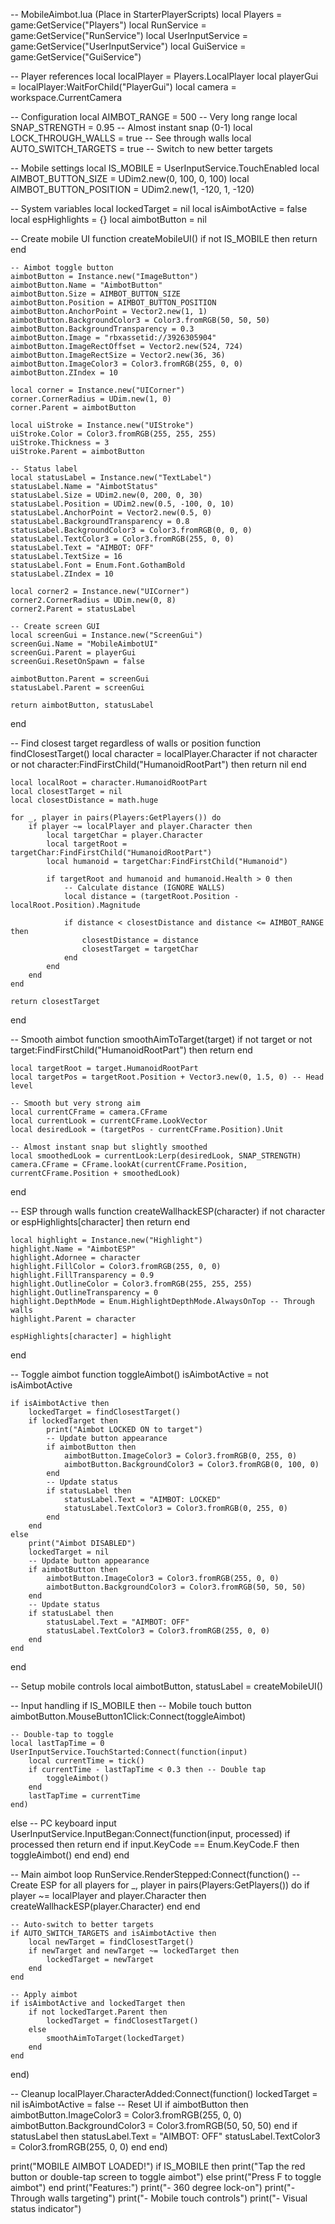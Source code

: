 -- MobileAimbot.lua (Place in StarterPlayerScripts)
local Players = game:GetService("Players")
local RunService = game:GetService("RunService")
local UserInputService = game:GetService("UserInputService")
local GuiService = game:GetService("GuiService")

-- Player references
local localPlayer = Players.LocalPlayer
local playerGui = localPlayer:WaitForChild("PlayerGui")
local camera = workspace.CurrentCamera

-- Configuration
local AIMBOT_RANGE = 500 -- Very long range
local SNAP_STRENGTH = 0.95 -- Almost instant snap (0-1)
local LOCK_THROUGH_WALLS = true -- See through walls
local AUTO_SWITCH_TARGETS = true -- Switch to new better targets

-- Mobile settings
local IS_MOBILE = UserInputService.TouchEnabled
local AIMBOT_BUTTON_SIZE = UDim2.new(0, 100, 0, 100)
local AIMBOT_BUTTON_POSITION = UDim2.new(1, -120, 1, -120)

-- System variables
local lockedTarget = nil
local isAimbotActive = false
local espHighlights = {}
local aimbotButton = nil

-- Create mobile UI
function createMobileUI()
    if not IS_MOBILE then return end
    
    -- Aimbot toggle button
    aimbotButton = Instance.new("ImageButton")
    aimbotButton.Name = "AimbotButton"
    aimbotButton.Size = AIMBOT_BUTTON_SIZE
    aimbotButton.Position = AIMBOT_BUTTON_POSITION
    aimbotButton.AnchorPoint = Vector2.new(1, 1)
    aimbotButton.BackgroundColor3 = Color3.fromRGB(50, 50, 50)
    aimbotButton.BackgroundTransparency = 0.3
    aimbotButton.Image = "rbxassetid://3926305904"
    aimbotButton.ImageRectOffset = Vector2.new(524, 724)
    aimbotButton.ImageRectSize = Vector2.new(36, 36)
    aimbotButton.ImageColor3 = Color3.fromRGB(255, 0, 0)
    aimbotButton.ZIndex = 10
    
    local corner = Instance.new("UICorner")
    corner.CornerRadius = UDim.new(1, 0)
    corner.Parent = aimbotButton
    
    local uiStroke = Instance.new("UIStroke")
    uiStroke.Color = Color3.fromRGB(255, 255, 255)
    uiStroke.Thickness = 3
    uiStroke.Parent = aimbotButton
    
    -- Status label
    local statusLabel = Instance.new("TextLabel")
    statusLabel.Name = "AimbotStatus"
    statusLabel.Size = UDim2.new(0, 200, 0, 30)
    statusLabel.Position = UDim2.new(0.5, -100, 0, 10)
    statusLabel.AnchorPoint = Vector2.new(0.5, 0)
    statusLabel.BackgroundTransparency = 0.8
    statusLabel.BackgroundColor3 = Color3.fromRGB(0, 0, 0)
    statusLabel.TextColor3 = Color3.fromRGB(255, 0, 0)
    statusLabel.Text = "AIMBOT: OFF"
    statusLabel.TextSize = 16
    statusLabel.Font = Enum.Font.GothamBold
    statusLabel.ZIndex = 10
    
    local corner2 = Instance.new("UICorner")
    corner2.CornerRadius = UDim.new(0, 8)
    corner2.Parent = statusLabel
    
    -- Create screen GUI
    local screenGui = Instance.new("ScreenGui")
    screenGui.Name = "MobileAimbotUI"
    screenGui.Parent = playerGui
    screenGui.ResetOnSpawn = false
    
    aimbotButton.Parent = screenGui
    statusLabel.Parent = screenGui
    
    return aimbotButton, statusLabel
end

-- Find closest target regardless of walls or position
function findClosestTarget()
    local character = localPlayer.Character
    if not character or not character:FindFirstChild("HumanoidRootPart") then return nil end
    
    local localRoot = character.HumanoidRootPart
    local closestTarget = nil
    local closestDistance = math.huge
    
    for _, player in pairs(Players:GetPlayers()) do
        if player ~= localPlayer and player.Character then
            local targetChar = player.Character
            local targetRoot = targetChar:FindFirstChild("HumanoidRootPart")
            local humanoid = targetChar:FindFirstChild("Humanoid")
            
            if targetRoot and humanoid and humanoid.Health > 0 then
                -- Calculate distance (IGNORE WALLS)
                local distance = (targetRoot.Position - localRoot.Position).Magnitude
                
                if distance < closestDistance and distance <= AIMBOT_RANGE then
                    closestDistance = distance
                    closestTarget = targetChar
                end
            end
        end
    end
    
    return closestTarget
end

-- Smooth aimbot
function smoothAimToTarget(target)
    if not target or not target:FindFirstChild("HumanoidRootPart") then return end
    
    local targetRoot = target.HumanoidRootPart
    local targetPos = targetRoot.Position + Vector3.new(0, 1.5, 0) -- Head level
    
    -- Smooth but very strong aim
    local currentCFrame = camera.CFrame
    local currentLook = currentCFrame.LookVector
    local desiredLook = (targetPos - currentCFrame.Position).Unit
    
    -- Almost instant snap but slightly smoothed
    local smoothedLook = currentLook:Lerp(desiredLook, SNAP_STRENGTH)
    camera.CFrame = CFrame.lookAt(currentCFrame.Position, currentCFrame.Position + smoothedLook)
end

-- ESP through walls
function createWallhackESP(character)
    if not character or espHighlights[character] then return end
    
    local highlight = Instance.new("Highlight")
    highlight.Name = "AimbotESP"
    highlight.Adornee = character
    highlight.FillColor = Color3.fromRGB(255, 0, 0)
    highlight.FillTransparency = 0.9
    highlight.OutlineColor = Color3.fromRGB(255, 255, 255)
    highlight.OutlineTransparency = 0
    highlight.DepthMode = Enum.HighlightDepthMode.AlwaysOnTop -- Through walls
    highlight.Parent = character
    
    espHighlights[character] = highlight
end

-- Toggle aimbot
function toggleAimbot()
    isAimbotActive = not isAimbotActive
    
    if isAimbotActive then
        lockedTarget = findClosestTarget()
        if lockedTarget then
            print("Aimbot LOCKED ON to target")
            -- Update button appearance
            if aimbotButton then
                aimbotButton.ImageColor3 = Color3.fromRGB(0, 255, 0)
                aimbotButton.BackgroundColor3 = Color3.fromRGB(0, 100, 0)
            end
            -- Update status
            if statusLabel then
                statusLabel.Text = "AIMBOT: LOCKED"
                statusLabel.TextColor3 = Color3.fromRGB(0, 255, 0)
            end
        end
    else
        print("Aimbot DISABLED")
        lockedTarget = nil
        -- Update button appearance
        if aimbotButton then
            aimbotButton.ImageColor3 = Color3.fromRGB(255, 0, 0)
            aimbotButton.BackgroundColor3 = Color3.fromRGB(50, 50, 50)
        end
        -- Update status
        if statusLabel then
            statusLabel.Text = "AIMBOT: OFF"
            statusLabel.TextColor3 = Color3.fromRGB(255, 0, 0)
        end
    end
end

-- Setup mobile controls
local aimbotButton, statusLabel = createMobileUI()

-- Input handling
if IS_MOBILE then
    -- Mobile touch button
    aimbotButton.MouseButton1Click:Connect(toggleAimbot)
    
    -- Double-tap to toggle
    local lastTapTime = 0
    UserInputService.TouchStarted:Connect(function(input)
        local currentTime = tick()
        if currentTime - lastTapTime < 0.3 then -- Double tap
            toggleAimbot()
        end
        lastTapTime = currentTime
    end)
else
    -- PC keyboard input
    UserInputService.InputBegan:Connect(function(input, processed)
        if processed then return end
        if input.KeyCode == Enum.KeyCode.F then
            toggleAimbot()
        end
    end)
end

-- Main aimbot loop
RunService.RenderStepped:Connect(function()
    -- Create ESP for all players
    for _, player in pairs(Players:GetPlayers()) do
        if player ~= localPlayer and player.Character then
            createWallhackESP(player.Character)
        end
    end
    
    -- Auto-switch to better targets
    if AUTO_SWITCH_TARGETS and isAimbotActive then
        local newTarget = findClosestTarget()
        if newTarget and newTarget ~= lockedTarget then
            lockedTarget = newTarget
        end
    end
    
    -- Apply aimbot
    if isAimbotActive and lockedTarget then
        if not lockedTarget.Parent then
            lockedTarget = findClosestTarget()
        else
            smoothAimToTarget(lockedTarget)
        end
    end
end)

-- Cleanup
localPlayer.CharacterAdded:Connect(function()
    lockedTarget = nil
    isAimbotActive = false
    -- Reset UI
    if aimbotButton then
        aimbotButton.ImageColor3 = Color3.fromRGB(255, 0, 0)
        aimbotButton.BackgroundColor3 = Color3.fromRGB(50, 50, 50)
    end
    if statusLabel then
        statusLabel.Text = "AIMBOT: OFF"
        statusLabel.TextColor3 = Color3.fromRGB(255, 0, 0)
    end
end)

print("MOBILE AIMBOT LOADED!")
if IS_MOBILE then
    print("Tap the red button or double-tap screen to toggle aimbot")
else
    print("Press F to toggle aimbot")
end
print("Features:")
print("- 360 degree lock-on")
print("- Through walls targeting")
print("- Mobile touch controls")
print("- Visual status indicator")
